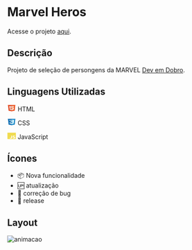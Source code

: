 # Marvel Heros

<p>Acesse o projeto <a href="https://zeldinha00.github.io/Projeto-Marvel/">aqui</a>.</p>

## Descrição

<p>Projeto de seleção de persongens da MARVEL <a href="https://www.youtube.com/c/DevemDobro">Dev em Dobro</a>.</p>


## Linguagens Utilizadas
  <p><img alt="HTML" height="15" width="20" src="https://raw.githubusercontent.com/devicons/devicon/master/icons/html5/html5-original.svg">  HTML</p>
  <p><img alt="CSS" height="15" width="20" src="https://raw.githubusercontent.com/devicons/devicon/master/icons/css3/css3-original.svg"> CSS</p>
  <p><img alt="Js" height="15" width="20" src="https://raw.githubusercontent.com/devicons/devicon/master/icons/javascript/javascript-plain.svg"> JavaScript<p/>


## Ícones
- :package: Nova funcionalidade
- :up: atualização
- :lady_beetle: correção de bug
- :checkered_flag: release

## Layout 
![animacao](https://user-images.githubusercontent.com/14182590/167739663-c67edf9f-d981-42ad-89d7-66110f890c48.gif)
